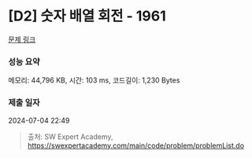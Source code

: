 # [D2] 숫자 배열 회전 - 1961 

[문제 링크](https://swexpertacademy.com/main/code/problem/problemDetail.do?contestProbId=AV5Pq-OKAVYDFAUq) 

### 성능 요약

메모리: 44,796 KB, 시간: 103 ms, 코드길이: 1,230 Bytes

### 제출 일자

2024-07-04 22:49



> 출처: SW Expert Academy, https://swexpertacademy.com/main/code/problem/problemList.do